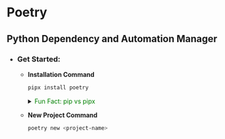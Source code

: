# Poetry  
## Python Dependency and Automation Manager

- ### Get Started:  
  - **Installation Command**
    
    ```bash
    pipx install poetry
    ```

    <details>
    <summary><span style='color:green;text-decoration:italic'>Fun Fact: pip vs pipx</span></summary>
  
    - **`pip`** 
        1. **Project Dependencies** (e.g. Flask, Requests):
        
        ```bash
        pip install flask requests 
        ```
        2. **Development Tools** (e.g. Black, PyTest):
        
        ```bash
        pip install black pytest
        ```

    - **`pipx`** 
        1. **Standalone Applications/CLI** (e.g. Poetry, httpie):
        
        ```bash
        pipx install poetry httpie
        ```
        2. **CLI Tools** (e.g. awscli, youtube-dl):
        
        ```bash
        pipx install awscli youtube-dl
        ```

    #### Summary:
    - Use **`pip`** for project dependencies and development tools within a virtual environment.
    - Use **`pipx`** for installing standalone command-line applications, ensuring each tool has its own isolated environment.
    
    *Standalone Application: Apps that do not rely on external dependencies (such as libraries or frameworks), and can function independently.*
    </details>


  - **New Project Command**

      ```bash
      poetry new <project-name>
      ```
